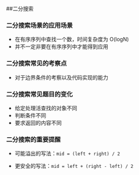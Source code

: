##二分搜索

### 二分搜索场景的应用场景
- 在有序序列中查找一个数，时间复杂度为 O(logN)
- 并不一定非要在有序序列中才能得到应用

### 二分搜索常见的考察点
- 对于边界条件的考察以及代码实现的能力

### 二分搜索常见题目的变化
- 给定处理活查找的对象不同
- 判断条件不同
- 要求返回的内容不同

### 二分搜索的重要提醒
- 可能溢出的写法：`mid = (left + right) / 2` 

- 更安全的写法：`mid = left + (right - left) / 2`